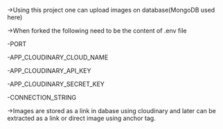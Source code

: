 ->Using this project one can upload images on database(MongoDB used here)

->When forked the following need to be the content of .env file

  -PORT
  
  -APP_CLOUDINARY_CLOUD_NAME
  
  -APP_CLOUDINARY_API_KEY
  
  -APP_CLOUDINARY_SECRET_KEY
  
  -CONNECTION_STRING

->Images are stored as a link in dabase using cloudinary and later can be extracted as a link or direct image using anchor tag.

